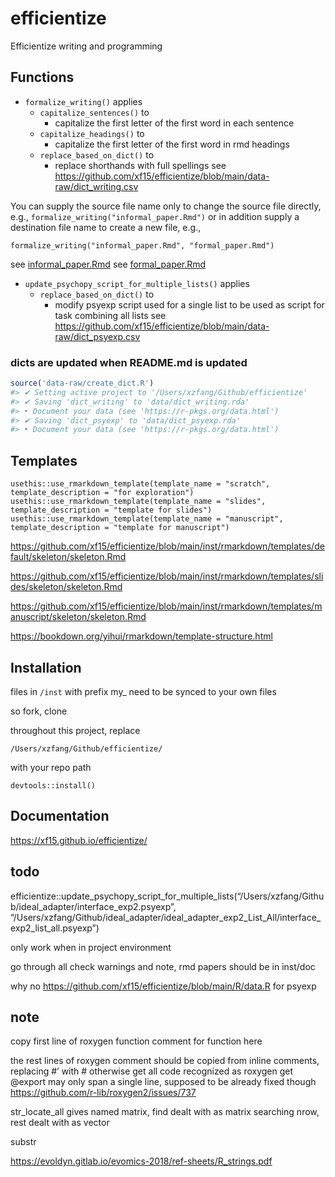 
<!-- README.md is generated from README.Rmd. Please edit that file -->

# efficientize

Efficientize writing and programming

## Functions

-   `formalize_writing()` applies
    -   `capitalize_sentences()` to
        -   capitalize the first letter of the first word in each
            sentence
    -   `capitalize_headings()` to
        -   capitalize the first letter of the first word in rmd
            headings
    -   `replace_based_on_dict()` to
        -   replace shorthands with full spellings see
            <https://github.com/xf15/efficientize/blob/main/data-raw/dict_writing.csv>

You can supply the source file name only to change the source file
directly, e.g., `formalize_writing("informal_paper.Rmd")` or in addition
supply a destination file name to create a new file, e.g.,

    formalize_writing("informal_paper.Rmd", "formal_paper.Rmd")

see
[informal\_paper.Rmd](https://github.com/xf15/efficientize/tree/main/vignettes/informal_paper.Rmd)
see
[formal\_paper.Rmd](https://github.com/xf15/efficientize/tree/main/vignettes/formal_paper.Rmd)

-   `update_psychopy_script_for_multiple_lists()` applies
    -   `replace_based_on_dict()` to
        -   modify psyexp script used for a single list to be used as
            script for task combining all lists see
            <https://github.com/xf15/efficientize/blob/main/data-raw/dict_psyexp.csv>

### dicts are updated when README.md is updated

``` r
source('data-raw/create_dict.R')
#> ✔ Setting active project to '/Users/xzfang/Github/efficientize'
#> ✔ Saving 'dict_writing' to 'data/dict_writing.rda'
#> • Document your data (see 'https://r-pkgs.org/data.html')
#> ✔ Saving 'dict_psyexp' to 'data/dict_psyexp.rda'
#> • Document your data (see 'https://r-pkgs.org/data.html')
```

## Templates

    usethis::use_rmarkdown_template(template_name = "scratch", template_description = "for exploration")
    usethis::use_rmarkdown_template(template_name = "slides", template_description = "template for slides")
    usethis::use_rmarkdown_template(template_name = "manuscript", template_description = "template for manuscript")

<https://github.com/xf15/efficientize/blob/main/inst/rmarkdown/templates/default/skeleton/skeleton.Rmd>

<https://github.com/xf15/efficientize/blob/main/inst/rmarkdown/templates/slides/skeleton/skeleton.Rmd>

<https://github.com/xf15/efficientize/blob/main/inst/rmarkdown/templates/manuscript/skeleton/skeleton.Rmd>

<https://bookdown.org/yihui/rmarkdown/template-structure.html>

## Installation

files in `/inst` with prefix my\_ need to be synced to your own files

so fork, clone

throughout this project, replace

    /Users/xzfang/Github/efficientize/

with your repo path

    devtools::install()

## Documentation

<https://xf15.github.io/efficientize/>

## todo

efficientize::update\_psychopy\_script\_for\_multiple\_lists(“/Users/xzfang/Github/ideal\_adapter/interface\_exp2.psyexp”,
“/Users/xzfang/Github/ideal\_adapter/ideal\_adapter\_exp2\_List\_All/interface\_exp2\_list\_all.psyexp”)

only work when in project environment

go through all check warnings and note, rmd papers should be in inst/doc

why no <https://github.com/xf15/efficientize/blob/main/R/data.R> for
psyexp

## note

copy first line of roxygen function comment for function here

the rest lines of roxygen comment should be copied from inline comments,
replacing \#’ with \# otherwise get all code recognized as roxygen get
@export may only span a single line, supposed to be already fixed though
<https://github.com/r-lib/roxygen2/issues/737>

str\_locate\_all gives named matrix, find dealt with as matrix searching
nrow, rest dealt with as vector

substr

<https://evoldyn.gitlab.io/evomics-2018/ref-sheets/R_strings.pdf>
